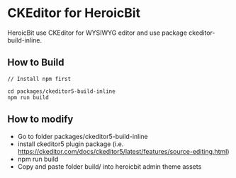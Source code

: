 # CKEditor for HeroicBit

HeroicBit use CKEditor for WYSIWYG editor and use package ckeditor-build-inline.

## How to Build

```
// Install npm first

cd packages/ckeditor5-build-inline
npm run build
```

## How to modify

- Go to folder packages/ckeditor5-build-inline
- install ckeditor5 plugin package (i.e. https://ckeditor.com/docs/ckeditor5/latest/features/source-editing.html)
- npm run build
- Copy and paste folder build/ into heroicbit admin theme assets